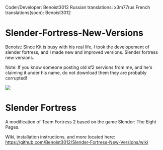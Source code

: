 Coder/Developer: Benoist3012
Russian translations: x3m77rus
French translations(soon): Benoist3012

# Slender-Fortress-New-Versions

Benoist: Since Kit is busy with his real life, I took the developement of slender fortress, and I made new and improved versions. Slender fortress new versions.

Note: If you know someone posting old sf2 servions from me, and he's claiming it under his name, do not download them they are probably corrupted!

![](https://cloud.githubusercontent.com/assets/4492504/4125890/ff16b996-32e5-11e4-96b9-102fc0175adf.jpg)

Slender Fortress
================

A modification of Team Fortress 2 based on the game Slender: The Eight Pages.

Wiki, installation instructions, and more located here: https://github.com/Benoist3012/Slender-Fortress-New-Versions/wiki
